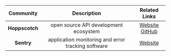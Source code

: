 | Community     | Description | Related Links     |
|   :----:   |    :----:   |   :----:   |
| **Hoppscotch**  | open source API development ecosystem |[Website](https://hoppscotch.io/)<br>[GitHub](https://github.com/hoppscotch)|
| **Sentry**  | application monitoring and error tracking software  |[Website](https://sentry.io)|
